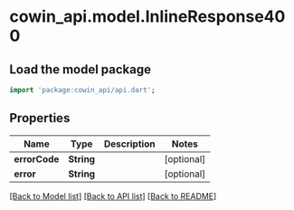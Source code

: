 # cowin_api.model.InlineResponse400

## Load the model package
```dart
import 'package:cowin_api/api.dart';
```

## Properties
Name | Type | Description | Notes
------------ | ------------- | ------------- | -------------
**errorCode** | **String** |  | [optional] 
**error** | **String** |  | [optional] 

[[Back to Model list]](../README.md#documentation-for-models) [[Back to API list]](../README.md#documentation-for-api-endpoints) [[Back to README]](../README.md)


